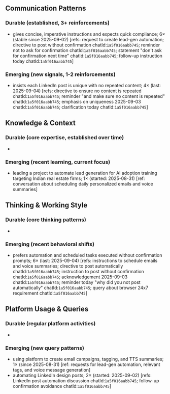 ## Communication Patterns
### Durable (established, 3+ reinforcements)
- gives concise, imperative instructions and expects quick compliance; 6× (stable since 2025-09-02) [refs: request to create lead-gen automation; directive to post without confirmation chatId:`1a5f016aabb745`; reminder not to ask for confirmation chatId:`1a5f016aabb745`; statement "don't ask for confirmation next time" chatId:`1a5f016aabb745`; follow-up instruction today chatId:`1a5f016aabb745`]

### Emerging (new signals, 1-2 reinforcements)
- insists each LinkedIn post is unique with no repeated content; 4× (last: 2025-09-04) [refs: directive to ensure no content is repeated chatId:`1a5f016aabb745`; reminder "and make sure no content is repeated" chatId:`1a5f016aabb745`; emphasis on uniqueness 2025-09-03 chatId:`1a5f016aabb745`; clarification today chatId:`1a5f016aabb745`]

## Knowledge & Context
### Durable (core expertise, established over time)
-

### Emerging (recent learning, current focus)
- leading a project to automate lead generation for AI adoption training targeting Indian real estate firms; 1× (started: 2025-08-31) [ref: conversation about scheduling daily personalized emails and voice summaries]

## Thinking & Working Style
### Durable (core thinking patterns)
-

### Emerging (recent behavioral shifts)
- prefers automation and scheduled tasks executed without confirmation prompts; 6× (last: 2025-09-04) [refs: instructions to schedule emails and voice summaries; directive to post automatically chatId:`1a5f016aabb745`; instruction to post without confirmation chatId:`1a5f016aabb745`; acknowledgement 2025-09-03 chatId:`1a5f016aabb745`; reminder today "why did you not post automatically" chatId:`1a5f016aabb745`; query about browser 24x7 requirement chatId:`1a5f016aabb745`]

## Platform Usage & Queries
### Durable (regular platform activities)
-

### Emerging (new query patterns)
- using platform to create email campaigns, tagging, and TTS summaries; 1× (since 2025-08-31) [ref: requests for lead-gen automation, relevant tags, and voice message generation]
- automating LinkedIn design posts; 2× (started: 2025-09-02) [refs: LinkedIn post automation discussion chatId:`1a5f016aabb745`; follow-up confirmation avoidance chatId:`1a5f016aabb745`]